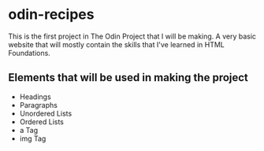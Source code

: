 # odin-recipes

This is the first project in The Odin Project that I will be making. A very basic website that will mostly contain the skills that I've learned in HTML Foundations.

## Elements that will be used in making the project

- Headings
- Paragraphs
- Unordered Lists
- Ordered Lists
- a Tag
- img Tag
